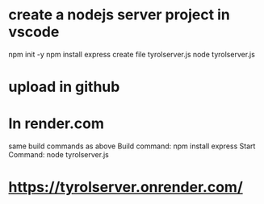 # create a nodejs server project in vscode

npm init -y
npm install express
create file tyrolserver.js
node tyrolserver.js


# upload in github 


# In render.com
same build commands as above
Build command: npm install express
Start Command: node tyrolserver.js


# https://tyrolserver.onrender.com/ 




